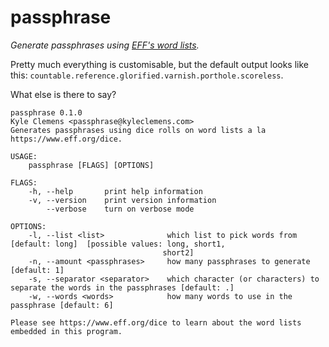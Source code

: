# passphrase

*Generate passphrases using [EFF's word lists][eff].*

Pretty much everything is customisable, but the default output looks like this:
`countable.reference.glorified.varnish.porthole.scoreless`.

What else is there to say?

    passphrase 0.1.0
    Kyle Clemens <passphrase@kyleclemens.com>
    Generates passphrases using dice rolls on word lists a la https://www.eff.org/dice.

    USAGE:
        passphrase [FLAGS] [OPTIONS]

    FLAGS:
        -h, --help       print help information
        -v, --version    print version information
            --verbose    turn on verbose mode

    OPTIONS:
        -l, --list <list>              which list to pick words from [default: long]  [possible values: long, short1,
                                      short2]
        -n, --amount <passphrases>     how many passphrases to generate [default: 1]
        -s, --separator <separator>    which character (or characters) to separate the words in the passphrases [default: .]
        -w, --words <words>            how many words to use in the passphrase [default: 6]

    Please see https://www.eff.org/dice to learn about the word lists embedded in this program.

[eff]: https://www.eff.org/dice

